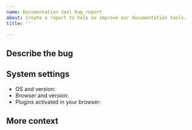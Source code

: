 ```yaml
---
name: Documentation tool bug report
about: Create a report to help us improve our documentation tools.
title: ''

---
```


<!-- IMPORTANT: This is only for reporting documentation tool bugs.

Report ConsenSys Rollups software issues at https://github.com/consensys/sumo.
Report documentation content issues using the "Documentation content issue report" template.

Before creating an issue, did you refresh your browser cache for the site?
-->

## Describe the bug

<!-- Add a clear and concise description of what the documentation bug is.
Include steps to reproduce the bug and what you expected to happen. -->

## System settings

<!-- Add the following information about your system: -->

- OS and version:
- Browser and version:
- Plugins activated in your browser:

## More context

<!-- Add any other context about the problem here, for example, screenshots or a small demo video. -->
